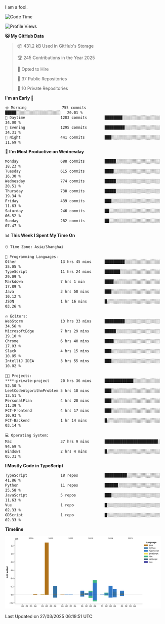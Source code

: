 I am a fool.

<!--START_SECTION:waka-->
![Code Time](http://img.shields.io/badge/Code%20Time-2%2C791%20hrs%209%20mins-blue)

![Profile Views](http://img.shields.io/badge/Profile%20Views-4-blue)

**🐱 My GitHub Data** 

> 📦 431.2 kB Used in GitHub's Storage 
 > 
> 🏆 245 Contributions in the Year 2025
 > 
> 💼 Opted to Hire
 > 
> 📜 37 Public Repositories 
 > 
> 🔑 10 Private Repositories 
 > 
**I'm an Early 🐤** 

```text
🌞 Morning                755 commits         █████░░░░░░░░░░░░░░░░░░░░   20.01 % 
🌆 Daytime                1283 commits        ████████░░░░░░░░░░░░░░░░░   34.00 % 
🌃 Evening                1295 commits        █████████░░░░░░░░░░░░░░░░   34.31 % 
🌙 Night                  441 commits         ███░░░░░░░░░░░░░░░░░░░░░░   11.69 % 
```
📅 **I'm Most Productive on Wednesday** 

```text
Monday                   688 commits         █████░░░░░░░░░░░░░░░░░░░░   18.23 % 
Tuesday                  615 commits         ████░░░░░░░░░░░░░░░░░░░░░   16.30 % 
Wednesday                774 commits         █████░░░░░░░░░░░░░░░░░░░░   20.51 % 
Thursday                 730 commits         █████░░░░░░░░░░░░░░░░░░░░   19.34 % 
Friday                   439 commits         ███░░░░░░░░░░░░░░░░░░░░░░   11.63 % 
Saturday                 246 commits         ██░░░░░░░░░░░░░░░░░░░░░░░   06.52 % 
Sunday                   282 commits         ██░░░░░░░░░░░░░░░░░░░░░░░   07.47 % 
```


📊 **This Week I Spent My Time On** 

```text
🕑︎ Time Zone: Asia/Shanghai

💬 Programming Languages: 
Other                    13 hrs 45 mins      █████████░░░░░░░░░░░░░░░░   35.05 % 
TypeScript               11 hrs 24 mins      ███████░░░░░░░░░░░░░░░░░░   29.09 % 
Markdown                 7 hrs 1 min         ████░░░░░░░░░░░░░░░░░░░░░   17.89 % 
Java                     3 hrs 58 mins       ███░░░░░░░░░░░░░░░░░░░░░░   10.12 % 
JSON                     1 hr 16 mins        █░░░░░░░░░░░░░░░░░░░░░░░░   03.26 % 

🔥 Editors: 
WebStorm                 13 hrs 33 mins      █████████░░░░░░░░░░░░░░░░   34.56 % 
MicrosoftEdge            7 hrs 29 mins       █████░░░░░░░░░░░░░░░░░░░░   19.10 % 
Chrome                   6 hrs 40 mins       ████░░░░░░░░░░░░░░░░░░░░░   17.03 % 
Slack                    4 hrs 15 mins       ███░░░░░░░░░░░░░░░░░░░░░░   10.85 % 
IntelliJ IDEA            3 hrs 55 mins       ███░░░░░░░░░░░░░░░░░░░░░░   10.02 % 

🐱‍💻 Projects: 
****-private-project     20 hrs 36 mins      █████████████░░░░░░░░░░░░   52.50 % 
LeetCodeAlgorithmProblem 5 hrs 18 mins       ███░░░░░░░░░░░░░░░░░░░░░░   13.51 % 
PersonalPlan             4 hrs 28 mins       ███░░░░░░░░░░░░░░░░░░░░░░   11.39 % 
FCT-Frontend             4 hrs 17 mins       ███░░░░░░░░░░░░░░░░░░░░░░   10.93 % 
FCT-Backend              1 hr 14 mins        █░░░░░░░░░░░░░░░░░░░░░░░░   03.14 % 

💻 Operating System: 
Mac                      37 hrs 9 mins       ████████████████████████░   94.69 % 
Windows                  2 hrs 4 mins        █░░░░░░░░░░░░░░░░░░░░░░░░   05.31 % 
```

**I Mostly Code in TypeScript** 

```text
TypeScript               18 repos            ██████████░░░░░░░░░░░░░░░   41.86 % 
Python                   11 repos            ██████░░░░░░░░░░░░░░░░░░░   25.58 % 
JavaScript               5 repos             ███░░░░░░░░░░░░░░░░░░░░░░   11.63 % 
Vue                      1 repo              █░░░░░░░░░░░░░░░░░░░░░░░░   02.33 % 
GDScript                 1 repo              █░░░░░░░░░░░░░░░░░░░░░░░░   02.33 % 
```



**Timeline**

![Lines of Code chart](https://raw.githubusercontent.com/VeejaLiu/VeejaLiu/master/assets/bar_graph.png)


 Last Updated on 27/03/2025 06:19:51 UTC
<!--END_SECTION:waka-->
